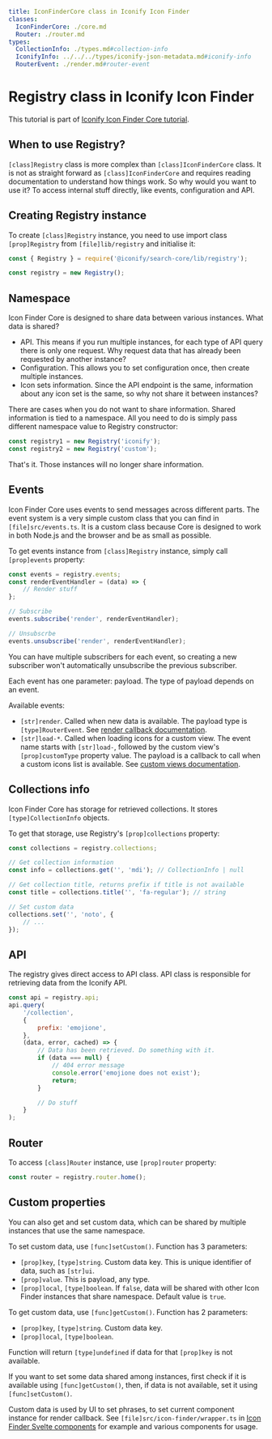 ```yaml
title: IconFinderCore class in Iconify Icon Finder
classes:
  IconFinderCore: ./core.md
  Router: ./router.md
types:
  CollectionInfo: ./types.md#collection-info
  IconifyInfo: ../../../types/iconify-json-metadata.md#iconify-info
  RouterEvent: ./render.md#router-event
```

# Registry class in Iconify Icon Finder

This tutorial is part of [Iconify Icon Finder Core tutorial](./index.md).

## When to use Registry?

`[class]Registry` class is more complex than `[class]IconFinderCore` class. It is not as straight forward as `[class]IconFinderCore` and requires reading documentation to understand how things work. So why would you want to use it? To access internal stuff directly, like events, configuration and API.

## Creating Registry instance

To create `[class]Registry` instance, you need to use import class `[prop]Registry` from `[file]lib/registry` and initialise it:

```js
const { Registry } = require('@iconify/search-core/lib/registry');

const registry = new Registry();
```

## Namespace

Icon Finder Core is designed to share data between various instances. What data is shared?

- API. This means if you run multiple instances, for each type of API query there is only one request. Why request data that has already been requested by another instance?
- Configuration. This allows you to set configuration once, then create multiple instances.
- Icon sets information. Since the API endpoint is the same, information about any icon set is the same, so why not share it between instances?

There are cases when you do not want to share information. Shared information is tied to a namespace. All you need to do is simply pass different namespace value to Registry constructor:

```js
const registry1 = new Registry('iconify');
const registry2 = new Registry('custom');
```

That's it. Those instances will no longer share information.

## Events

Icon Finder Core uses events to send messages across different parts. The event system is a very simple custom class that you can find in `[file]src/events.ts`. It is a custom class because Core is designed to work in both Node.js and the browser and be as small as possible.

To get events instance from `[class]Registry` instance, simply call `[prop]events` property:

```js
const events = registry.events;
const renderEventHandler = (data) => {
	// Render stuff
};

// Subscribe
events.subscribe('render', renderEventHandler);

// Unsubscrbe
events.unsubscribe('render', renderEventHandler);
```

You can have multiple subscribers for each event, so creating a new subscriber won't automatically unsubscribe the previous subscriber.

Each event has one parameter: payload. The type of payload depends on an event.

Available events:

- `[str]render`. Called when new data is available. The payload type is `[type]RouterEvent`. See [render callback documentation](./render.md).
- `[str]load-*`. Called when loading icons for a custom view. The event name starts with `[str]load-`, followed by the custom view's `[prop]customType` property value. The payload is a callback to call when a custom icons list is available. See [custom views documentation](./custom-view.md).

## Collections info

Icon Finder Core has storage for retrieved collections. It stores `[type]CollectionInfo` objects.

To get that storage, use Registry's `[prop]collections` property:

```js
const collections = registry.collections;

// Get collection information
const info = collections.get('', 'mdi'); // CollectionInfo | null

// Get collection title, returns prefix if title is not available
const title = collections.title('', 'fa-regular'); // string

// Set custom data
collections.set('', 'noto', {
	// ...
});
```

## API

The registry gives direct access to API class. API class is responsible for retrieving data from the Iconify API.

```js
const api = registry.api;
api.query(
	'/collection',
	{
		prefix: 'emojione',
	},
	(data, error, cached) => {
		// Data has been retrieved. Do something with it.
		if (data === null) {
			// 404 error message
			console.error('emojione does not exist');
			return;
		}

		// Do stuff
	}
);
```

## Router

To access `[class]Router` instance, use `[prop]router` property:

```js
const router = registry.router.home();
```

## Custom properties

You can also get and set custom data, which can be shared by multiple instances that use the same namespace.

To set custom data, use `[func]setCustom()`. Function has 3 parameters:

- `[prop]key`, `[type]string`. Custom data key. This is unique identifier of data, such as `[str]ui`.
- `[prop]value`. This is payload, any type.
- `[prop]local`, `[type]boolean`. If `false`, data will be shared with other Icon Finder instances that share namespace. Default value is `true`.

To get custom data, use `[func]getCustom()`. Function has 2 parameters:

- `[prop]key`, `[type]string`. Custom data key.
- `[prop]local`, `[type]boolean`.

Function will return `[type]undefined` if data for that `[prop]key` is not available.

If you want to set some data shared among instances, first check if it is available using `[func]getCustom()`, then, if data is not available, set it using `[func]setCustom()`.

Custom data is used by UI to set phrases, to set current component instance for render callback. See `[file]src/icon-finder/wrapper.ts` in [Icon Finder Svelte components](../base-svelte/index.md) for example and various components for usage.
